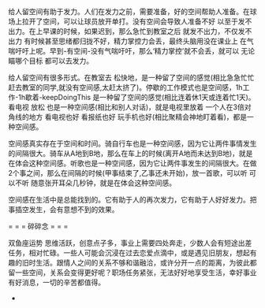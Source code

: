 
给人留空间有助于发力。人们在发力之前，需要准备，好的空间帮助人准备。在球场上拉开了空间，可以让球员放开单打。没有空间会导致人准备不好 以至于发不出力。在上早课的时候，如果迟到，那么急忙到教室之后 就发不出力，不仅发不出力 有时候甚至思绪都归拢不好，精力掌控力会丢，最终头脑用没在课业上 在气喘吁吁上呢。早到-有空间-没有气喘吁吁，那么‘精力掌控’就不会丢，就可以 无论瞄哪个目标 都可以去发力。



给人留空间有很多形式。在教室去 松快地，是一种留了空间的感觉(相比急急忙忙赶去教室的同学,就没有空间感,太赶太挤了)。停歇的工作模式也是空间感，1h工作-1h歇着-keepDoingThis 是一种留了空间的感觉(相比连着休1天或连着忙1天)。看电视 放松 也是一种空间感(相比和别人对话)，就是电视里放着 一个人在3倍对角线的地方 看电视也好 看报纸也好 玩手机也好(相比聚精会神地盯着看)，都是一种空间感。

空间感真实存在于空间和时间。骑自行车也是一种空间感，因为它让两件事情发生的间隔很大。骑车从A地到B地，那么在车上的时候(离开A地而未达到B地)，就是在体会这种空间感。听歌也是一种空间感，因为它让两件事发生的间隔很大。在做2个事之间，那么在间隔的时候(甲事结束了,乙事还未开始)，放一首歌，可以听 可以不听 随意张开耳朵几秒钟，就是在体会这种空间感。

空间感在生活中是总能找到的。它有助于人的再次发力，它有助于人好好发力。把事插空发生，会有意想不到的效果。

= = = 碎碎念 = = =

双鱼座运势
思维活跃，创意点子多，事业上需要四处奔走，少数人会有短途出差任务，相对忙碌。一些人可能会沉浸在过去恋爱点滴中，或是遇见旧朋友，想起有趣的旧时生活。跟情人之间的关系不够和谐融洽，或许分开一点的距离，为彼此都留一些空间，关系会变得更好呢？职场任务紧张，无法好好地享受生活，幸好事业有好消息，一切的辛苦都值得。



-
